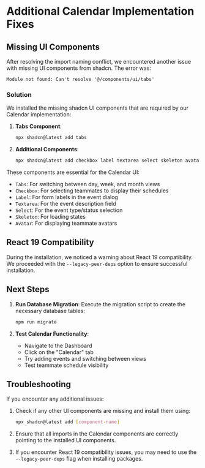# Additional Calendar Implementation Fixes

## Missing UI Components

After resolving the import naming conflict, we encountered another issue with missing UI components from shadcn. The error was:

```
Module not found: Can't resolve '@/components/ui/tabs'
```

### Solution

We installed the missing shadcn UI components that are required by our Calendar implementation:

1. **Tabs Component**:
   ```bash
   npx shadcn@latest add tabs
   ```

2. **Additional Components**:
   ```bash
   npx shadcn@latest add checkbox label textarea select skeleton avatar
   ```

These components are essential for the Calendar UI:
- `Tabs`: For switching between day, week, and month views
- `Checkbox`: For selecting teammates to display their schedules
- `Label`: For form labels in the event dialog
- `Textarea`: For the event description field
- `Select`: For the event type/status selection
- `Skeleton`: For loading states
- `Avatar`: For displaying teammate avatars

## React 19 Compatibility

During the installation, we noticed a warning about React 19 compatibility. We proceeded with the `--legacy-peer-deps` option to ensure successful installation.

## Next Steps

1. **Run Database Migration**: Execute the migration script to create the necessary database tables:
   ```bash
   npm run migrate
   ```

2. **Test Calendar Functionality**:
   - Navigate to the Dashboard
   - Click on the "Calendar" tab
   - Try adding events and switching between views
   - Test teammate schedule visibility

## Troubleshooting

If you encounter any additional issues:

1. Check if any other UI components are missing and install them using:
   ```bash
   npx shadcn@latest add [component-name]
   ```

2. Ensure that all imports in the Calendar components are correctly pointing to the installed UI components.

3. If you encounter React 19 compatibility issues, you may need to use the `--legacy-peer-deps` flag when installing packages. 